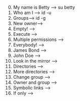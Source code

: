 0. My name is Betty --> su betty
1. Who am I --> id -u 
2. Groups--> id -g
3. New owner-->
4. Empty! -->
5. Execute --> 
6. Multiple permissions -->
7. Everybody! -->
8. James Bond -->
9. John Doe -->
10. Look in the mirror --> 
11. Directories -->
12. More directories -->
13. Change group -->
14. Owner and group -->
15. Symbolic links -->
16. If only -->


